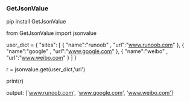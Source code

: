 ### **GetJsonValue**
pip install GetJsonValue

from GetJsonValue import jsonvalue

user_dict = {
        "sites":
            [
                { "name":"runoob" , "url":"www.runoob.com" },
                { "name":"google" , "url":"www.google.com" },
                { "name":"weibo" , "url":"www.weibo.com" }
            ]
    }
    
r = jsonvalue.get(user_dict,'url')

print(r)

output: ['www.runoob.com', 'www.google.com', 'www.weibo.com']